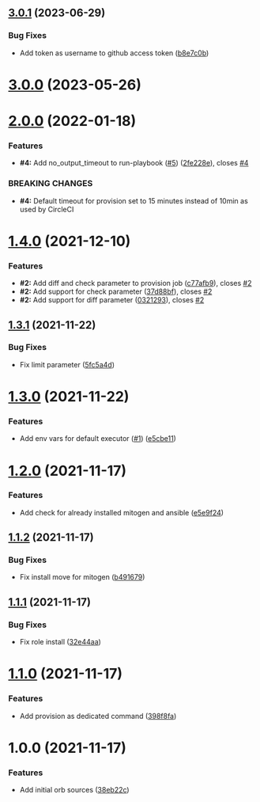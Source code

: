 ## [3.0.1](https://github.com/trustedshops-public/circleci-orb-ansible/compare/3.0.0...3.0.1) (2023-06-29)


### Bug Fixes

* Add token as username to github access token ([b8e7c0b](https://github.com/trustedshops-public/circleci-orb-ansible/commit/b8e7c0be56239861ab1dc7c49678f057c5897b56))

# [3.0.0](https://github.com/trustedshops-public/circleci-orb-ansible/compare/2.0.0...3.0.0) (2023-05-26)

# [2.0.0](https://github.com/trustedshops-public/circleci-orb-ansible/compare/1.4.0...2.0.0) (2022-01-18)


### Features

* **#4:** Add no_output_timeout to run-playbook ([#5](https://github.com/trustedshops-public/circleci-orb-ansible/issues/5)) ([2fe228e](https://github.com/trustedshops-public/circleci-orb-ansible/commit/2fe228e524929ce3e7d9779e1d22f6b47d324e70)), closes [#4](https://github.com/trustedshops-public/circleci-orb-ansible/issues/4)


### BREAKING CHANGES

* **#4:** Default timeout for provision set to 15 minutes instead of 10min as used by CircleCI

# [1.4.0](https://github.com/trustedshops-public/circleci-orb-ansible/compare/1.3.1...1.4.0) (2021-12-10)


### Features

* **#2:** Add diff and check parameter to provision job ([c77afb9](https://github.com/trustedshops-public/circleci-orb-ansible/commit/c77afb98d0bc8986b1c4996b069e2e08882a64e5)), closes [#2](https://github.com/trustedshops-public/circleci-orb-ansible/issues/2)
* **#2:** Add support for check parameter ([37d88bf](https://github.com/trustedshops-public/circleci-orb-ansible/commit/37d88bf3fdd811ca736f48623e96c6534019248d)), closes [#2](https://github.com/trustedshops-public/circleci-orb-ansible/issues/2)
* **#2:** Add support for diff parameter ([0321293](https://github.com/trustedshops-public/circleci-orb-ansible/commit/0321293f5976dbd0ff44e389ba6feb4e30dafef1)), closes [#2](https://github.com/trustedshops-public/circleci-orb-ansible/issues/2)

## [1.3.1](https://github.com/trustedshops-public/circleci-orb-ansible/compare/1.3.0...1.3.1) (2021-11-22)


### Bug Fixes

* Fix limit parameter ([5fc5a4d](https://github.com/trustedshops-public/circleci-orb-ansible/commit/5fc5a4de69dfa77535ffca4c3b18c5b74703e015))

# [1.3.0](https://github.com/trustedshops-public/circleci-orb-ansible/compare/1.2.0...1.3.0) (2021-11-22)


### Features

* Add env vars for default executor ([#1](https://github.com/trustedshops-public/circleci-orb-ansible/issues/1)) ([e5cbe11](https://github.com/trustedshops-public/circleci-orb-ansible/commit/e5cbe1198da3292464e3749c1f29582900e08577))

# [1.2.0](https://github.com/trustedshops-public/circleci-orb-ansible/compare/1.1.2...1.2.0) (2021-11-17)


### Features

* Add check for already installed mitogen and ansible ([e5e9f24](https://github.com/trustedshops-public/circleci-orb-ansible/commit/e5e9f2414cb1e91f9570638ac8867f8e310c6c3a))

## [1.1.2](https://github.com/trustedshops-public/circleci-orb-ansible/compare/1.1.1...1.1.2) (2021-11-17)


### Bug Fixes

* Fix install move for mitogen ([b491679](https://github.com/trustedshops-public/circleci-orb-ansible/commit/b491679ac3e0a4505daed204c414dfad02bcf0e6))

## [1.1.1](https://github.com/trustedshops-public/circleci-orb-ansible/compare/1.1.0...1.1.1) (2021-11-17)


### Bug Fixes

* Fix role install ([32e44aa](https://github.com/trustedshops-public/circleci-orb-ansible/commit/32e44aae4bb65c3b03b6646417dcf89967e286cb))

# [1.1.0](https://github.com/trustedshops-public/circleci-orb-ansible/compare/1.0.0...1.1.0) (2021-11-17)


### Features

* Add provision as dedicated command ([398f8fa](https://github.com/trustedshops-public/circleci-orb-ansible/commit/398f8fabbcc19e929042e85d7b1341426e3ee1b9))

# 1.0.0 (2021-11-17)


### Features

* Add initial orb sources ([38eb22c](https://github.com/trustedshops-public/circleci-orb-ansible/commit/38eb22cbeaafb47afbc5e4574ef403e1be84150e))
